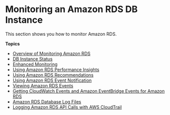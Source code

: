 # Monitoring an Amazon RDS DB Instance<a name="CHAP_Monitoring"></a>

This section shows you how to monitor Amazon RDS\. 

**Topics**
+ [Overview of Monitoring Amazon RDS](MonitoringOverview.md)
+ [DB Instance Status](Overview.DBInstance.Status.md)
+ [Enhanced Monitoring](USER_Monitoring.OS.md)
+ [Using Amazon RDS Performance Insights](USER_PerfInsights.md)
+ [Using Amazon RDS Recommendations](USER_Recommendations.md)
+ [Using Amazon RDS Event Notification](USER_Events.md)
+ [Viewing Amazon RDS Events](USER_ListEvents.md)
+ [Getting CloudWatch Events and Amazon EventBridge Events for Amazon RDS](rds-cloud-watch-events.md)
+ [Amazon RDS Database Log Files](USER_LogAccess.md)
+ [Logging Amazon RDS API Calls with AWS CloudTrail](logging-using-cloudtrail.md)